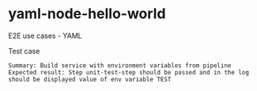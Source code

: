 # yaml-node-hello-world
E2E use cases - YAML

Test case
```
Summary: Build service with environment variables from pipeline
Expected result: Step unit-test-step should be passed and in the log should be displayed value of env variable TEST
```
